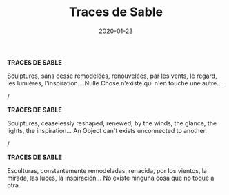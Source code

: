 ﻿---
layout: "gallery.njk"
date: "2020-01-23"
title: "Traces de Sable"
description: ""
cover : "" #250 vvvv
image_scaling: "150" #en pixel, la taille verticale minimum des images presentes dans la gallery
products:
#   les images produits son dans le dossier "products"
#   - image: nom_de_l_image.jpg
#     link: https://www.pcagallery.com/example
   - image: TracesdeSable---1120271.jpg
     link: https://www.pcagalleryart.com/product-page/traces-de-sable-1120271-certified-signed-1-30
---
**TRACES DE SABLE**

Sculptures, sans cesse remodelées, renouvelées, par les vents, le regard, les lumières, l'inspiration....Nulle Chose n’existe qui n'en touche une autre...

/

**TRACES DE SABLE**

Sculptures, ceaselessly reshaped, renewed, by the winds, the glance, the lights, the inspiration... An Object can't exists unconnected to another.

/

**TRACES DE SABLE**

Esculturas, constantemente remodeladas, renacida, por los vientos, la mirada, las luces, la inspiración... No existe ninguna cosa que no toque a otra.
